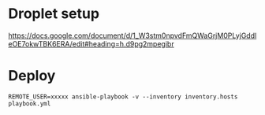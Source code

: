 # Droplet setup

https://docs.google.com/document/d/1_W3stm0npvdFmQWaGrjM0PLyjGddleOE7okwTBK6ERA/edit#heading=h.d9pg2mpegibr

# Deploy

`REMOTE_USER=xxxxx ansible-playbook -v --inventory inventory.hosts playbook.yml`

